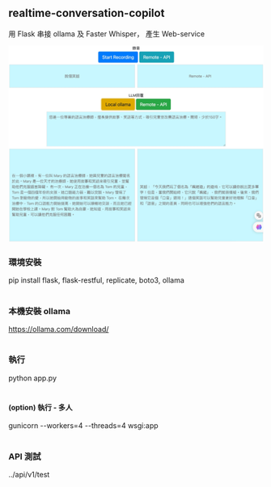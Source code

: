 ## realtime-conversation-copilot
用 Flask 串接 ollama 及 Faster Whisper， 產生 Web-service

![image](https://github.com/newsiquare/realtime-conversation-copilot/blob/main/introduction.jpg)

### 環境安裝
pip install flask, flask-restful, replicate, boto3, ollama
#
#
### 本機安裝 ollama
https://ollama.com/download/
#
#
### 執行
python app.py
#
#
#### (option) 執行 - 多人
gunicorn --workers=4 --threads=4 wsgi:app
#
#
### API 測試
../api/v1/test

